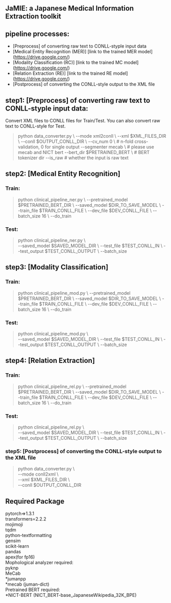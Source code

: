 ## JaMIE: a Japanese Medical Information Extraction toolkit


## pipeline processes: 

* [Preprocess] of converting raw text to CONLL-styple input data
* [Medical Entity Recognition (MER)] [link to the trained MER model] (https://drive.google.com/)
* [Modality Classification (RC)] [link to the trained MC model] (https://drive.google.com/)
* [Relation Extraction (RE)] [link to the trained RE model] (https://drive.google.com/)
* [Postprocess] of converting the CONLL-style output to the XML file

## step1: [Preprocess] of converting raw text to CONLL-styple input data:

Convert XML files to CONLL files for Train/Test. You can also convert raw text to CONLL-style for Test.

> python data_converter.py \\
>    --mode xml2conll \\
>    --xml $XML_FILES_DIR \\
>    --conll $OUTPUT_CONLL_DIR \\
>    --cv_num 0 \ # n-fold cross-validation, 0 for single output 
>    --segmenter mecab \ # please use mecab and NICT bert
>    --bert_dir $PRETRAINED_BERT \ # BERT tokenizer dir 
>    --is_raw  # whether the input is raw text    

## step2: [Medical Entity Recognition]

### Train:

> python clinical_pipeline_ner.py \\
> --pretrained_model $PRETRAINED_BERT_DIR \\
> --saved_model $DIR_TO_SAVE_MODEL \\ 
> --train_file $TRAIN_CONLL_FILE \\
> --dev_file $DEV_CONLL_FILE \\
> --batch_size 16 \\
> --do_train 

### Test:

> python clinical_pipeline_ner.py \\  
> --saved_model $SAVED_MODEL_DIR \\ 
> --test_file $TEST_CONLL_IN \\
> --test_output $TEST_CONLL_OUTPUT \\
> --batch_size  


## step3: [Modality Classification]

### Train:

> python clinical_pipeline_mod.py \\
> --pretrained_model $PRETRAINED_BERT_DIR \\
> --saved_model $DIR_TO_SAVE_MODEL \\ 
> --train_file $TRAIN_CONLL_FILE \\
> --dev_file $DEV_CONLL_FILE \\
> --batch_size 16 \\
> --do_train 

### Test:

> python clinical_pipeline_mod.py \\  
> --saved_model $SAVED_MODEL_DIR \\ 
> --test_file $TEST_CONLL_IN \\
> --test_output $TEST_CONLL_OUTPUT \\
> --batch_size  

## step4: [Relation Extraction]

### Train:

> python clinical_pipeline_rel.py \\
> --pretrained_model $PRETRAINED_BERT_DIR \\
> --saved_model $DIR_TO_SAVE_MODEL \\ 
> --train_file $TRAIN_CONLL_FILE \\
> --dev_file $DEV_CONLL_FILE \\
> --batch_size 16 \\
> --do_train 

### Test:

> python clinical_pipeline_rel.py \\  
> --saved_model $SAVED_MODEL_DIR \\ 
> --test_file $TEST_CONLL_IN \\
> --test_output $TEST_CONLL_OUTPUT \\
> --batch_size

### step5: [Postprocess] of converting the CONLL-style output to the XML file
> python data_converter.py \ \
>    --mode conll2xml \ \
>    --xml $XML_FILES_DIR \ \
>    --conll $OUTPUT_CONLL_DIR 

## Required Package
pytorch=>1.3.1\
transformers=2.2.2\
mojimoji\
tqdm\
python-textformatting\
gensim\
scikit-learn\
pandas\
apex(for fp16)\
Mophological analyzer required:\
pyknp\
MeCab\
*jumanpp\
*mecab (juman-dict)\
Pretrained BERT required:\
*NICT-BERT (NICT_BERT-base_JapaneseWikipedia_32K_BPE)





